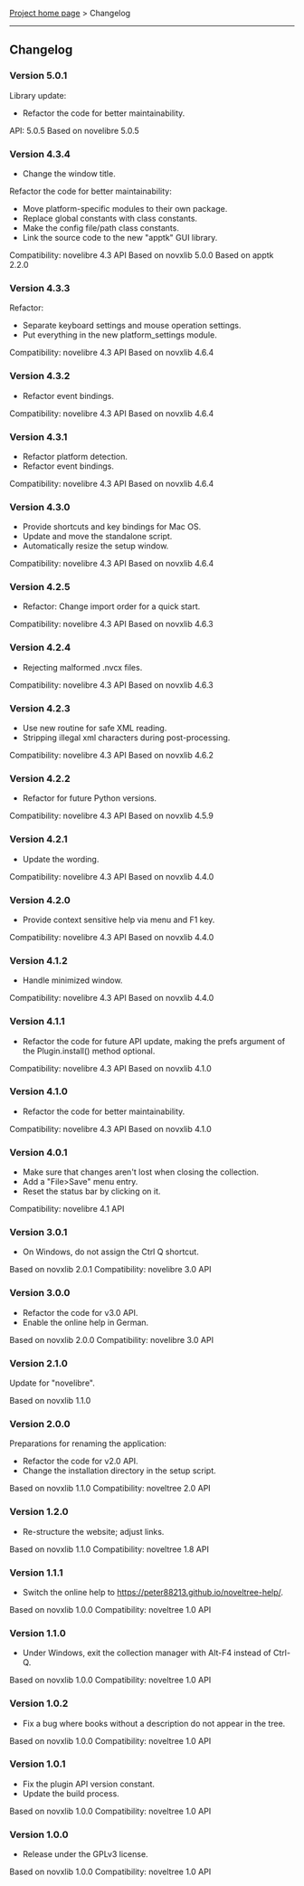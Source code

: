 [Project home page](../) > Changelog

------------------------------------------------------------------------

## Changelog


### Version 5.0.1

Library update:
- Refactor the code for better maintainability.

API: 5.0.5
Based on novelibre 5.0.5

### Version 4.3.4

- Change the window title.

Refactor the code for better maintainability:

- Move platform-specific modules to their own package.
- Replace global constants with class constants.
- Make the config file/path class constants.
- Link the source code to the new "apptk" GUI library.

Compatibility: novelibre 4.3 API
Based on novxlib 5.0.0
Based on apptk 2.2.0

### Version 4.3.3

Refactor:
- Separate keyboard settings and mouse operation settings.
- Put everything in the new platform_settings module.

Compatibility: novelibre 4.3 API
Based on novxlib 4.6.4

### Version 4.3.2

- Refactor event bindings.

Compatibility: novelibre 4.3 API
Based on novxlib 4.6.4

### Version 4.3.1

- Refactor platform detection.
- Refactor event bindings.

Compatibility: novelibre 4.3 API
Based on novxlib 4.6.4

### Version 4.3.0

- Provide shortcuts and key bindings for Mac OS.
- Update and move the standalone script.
- Automatically resize the setup window.

Compatibility: novelibre 4.3 API
Based on novxlib 4.6.4

### Version 4.2.5

- Refactor: Change import order for a quick start.

Compatibility: novelibre 4.3 API
Based on novxlib 4.6.3

### Version 4.2.4

- Rejecting malformed .nvcx files.

Compatibility: novelibre 4.3 API
Based on novxlib 4.6.3

### Version 4.2.3

- Use new routine for safe XML reading.
- Stripping illegal xml characters during post-processing.

Compatibility: novelibre 4.3 API
Based on novxlib 4.6.2

### Version 4.2.2

- Refactor for future Python versions.

Compatibility: novelibre 4.3 API
Based on novxlib 4.5.9

### Version 4.2.1

- Update the wording.

Compatibility: novelibre 4.3 API
Based on novxlib 4.4.0

### Version 4.2.0

- Provide context sensitive help via menu and F1 key.

Compatibility: novelibre 4.3 API
Based on novxlib 4.4.0

### Version 4.1.2

- Handle minimized window.

Compatibility: novelibre 4.3 API
Based on novxlib 4.4.0

### Version 4.1.1

- Refactor the code for future API update,
  making the prefs argument of the Plugin.install() method optional.

Compatibility: novelibre 4.3 API
Based on novxlib 4.1.0

### Version 4.1.0

- Refactor the code for better maintainability.

Compatibility: novelibre 4.3 API
Based on novxlib 4.1.0

### Version 4.0.1

- Make sure that changes aren't lost when closing the collection.
- Add a "File>Save" menu entry.
- Reset the status bar by clicking on it.

Compatibility: novelibre 4.1 API

### Version 3.0.1

- On Windows, do not assign the Ctrl Q shortcut. 

Based on novxlib 2.0.1
Compatibility: novelibre 3.0 API

### Version 3.0.0

- Refactor the code for v3.0 API.
- Enable the online help in German.

Based on novxlib 2.0.0
Compatibility: novelibre 3.0 API

### Version 2.1.0

Update for "novelibre".

Based on novxlib 1.1.0

### Version 2.0.0

Preparations for renaming the application:
- Refactor the code for v2.0 API.
- Change the installation directory in the setup script.

Based on novxlib 1.1.0
Compatibility: noveltree 2.0 API

### Version 1.2.0

- Re-structure the website; adjust links.

Based on novxlib 1.1.0
Compatibility: noveltree 1.8 API

### Version 1.1.1

- Switch the online help to https://peter88213.github.io/noveltree-help/.

Based on novxlib 1.0.0
Compatibility: noveltree 1.0 API

### Version 1.1.0

- Under Windows, exit the collection manager with Alt-F4 instead of Ctrl-Q.

Based on novxlib 1.0.0
Compatibility: noveltree 1.0 API

### Version 1.0.2

- Fix a bug where books without a description do not appear in the tree.

Based on novxlib 1.0.0
Compatibility: noveltree 1.0 API

### Version 1.0.1

- Fix the plugin API version constant.
- Update the build process.

Based on novxlib 1.0.0
Compatibility: noveltree 1.0 API

### Version 1.0.0

- Release under the GPLv3 license.

Based on novxlib 1.0.0
Compatibility: noveltree 1.0 API

